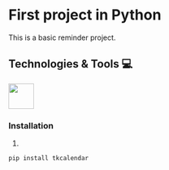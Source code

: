 # First project in Python
This is a basic reminder project.

## Technologies & Tools :computer:

<code><img height="50" src="https://www.vectorlogo.zone/logos/python/python-horizontal.svg"></code>


### Installation
1.
```sh
pip install tkcalendar
```


